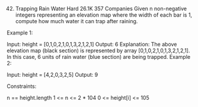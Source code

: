 42. Trapping Rain Water
    Hard
    26.1K
    357
    Companies
    Given n non-negative integers representing an elevation map where the width of each bar is 1, compute how much water it can trap after raining.



Example 1:


Input: height = [0,1,0,2,1,0,1,3,2,1,2,1]
Output: 6
Explanation: The above elevation map (black section) is represented by array [0,1,0,2,1,0,1,3,2,1,2,1]. In this case, 6 units of rain water (blue section) are being trapped.
Example 2:

Input: height = [4,2,0,3,2,5]
Output: 9


Constraints:

n == height.length
1 <= n <= 2 * 104
0 <= height[i] <= 105